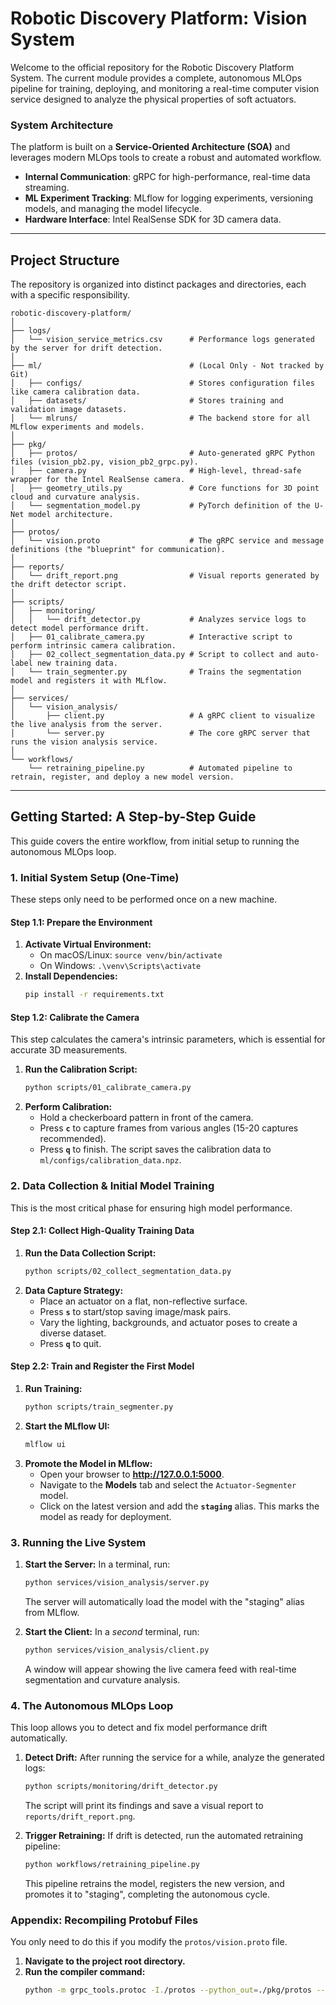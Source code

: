 # Robotic Discovery Platform: Vision System

Welcome to the official repository for the Robotic Discovery Platform System. The current module provides a complete, autonomous MLOps pipeline for training, deploying, and monitoring a real-time computer vision service designed to analyze the physical properties of soft actuators.

### System Architecture

The platform is built on a **Service-Oriented Architecture (SOA)** and leverages modern MLOps tools to create a robust and automated workflow.

* **Internal Communication**: gRPC for high-performance, real-time data streaming.
* **ML Experiment Tracking**: MLflow for logging experiments, versioning models, and managing the model lifecycle.
* **Hardware Interface**: Intel RealSense SDK for 3D camera data.

---

## Project Structure

The repository is organized into distinct packages and directories, each with a specific responsibility.

```
robotic-discovery-platform/
│
├── logs/
│   └── vision_service_metrics.csv      # Performance logs generated by the server for drift detection.
│
├── ml/                                 # (Local Only - Not tracked by Git)
│   ├── configs/                        # Stores configuration files like camera calibration data.
│   ├── datasets/                       # Stores training and validation image datasets.
│   └── mlruns/                         # The backend store for all MLflow experiments and models.
│
├── pkg/
│   ├── protos/                         # Auto-generated gRPC Python files (vision_pb2.py, vision_pb2_grpc.py).
│   ├── camera.py                       # High-level, thread-safe wrapper for the Intel RealSense camera.
│   ├── geometry_utils.py               # Core functions for 3D point cloud and curvature analysis.
│   └── segmentation_model.py           # PyTorch definition of the U-Net model architecture.
│
├── protos/
│   └── vision.proto                    # The gRPC service and message definitions (the "blueprint" for communication).
│
├── reports/
│   └── drift_report.png                # Visual reports generated by the drift detector script.
│
├── scripts/
│   ├── monitoring/
│   │   └── drift_detector.py           # Analyzes service logs to detect model performance drift.
│   ├── 01_calibrate_camera.py          # Interactive script to perform intrinsic camera calibration.
│   ├── 02_collect_segmentation_data.py # Script to collect and auto-label new training data.
│   └── train_segmenter.py              # Trains the segmentation model and registers it with MLflow.
│
├── services/
│   └── vision_analysis/
│       ├── client.py                   # A gRPC client to visualize the live analysis from the server.
│       └── server.py                   # The core gRPC server that runs the vision analysis service.
│
└── workflows/
    └── retraining_pipeline.py          # Automated pipeline to retrain, register, and deploy a new model version.
```

---

## Getting Started: A Step-by-Step Guide

This guide covers the entire workflow, from initial setup to running the autonomous MLOps loop.

### 1. Initial System Setup (One-Time)

These steps only need to be performed once on a new machine.

#### Step 1.1: Prepare the Environment

1.  **Activate Virtual Environment:**
    * On macOS/Linux: `source venv/bin/activate`
    * On Windows: `.\venv\Scripts\activate`
2.  **Install Dependencies:**
    ```bash
    pip install -r requirements.txt
    ```

#### Step 1.2: Calibrate the Camera

This step calculates the camera's intrinsic parameters, which is essential for accurate 3D measurements.

1.  **Run the Calibration Script:**
    ```bash
    python scripts/01_calibrate_camera.py
    ```
2.  **Perform Calibration:**
    * Hold a checkerboard pattern in front of the camera.
    * Press **`c`** to capture frames from various angles (15-20 captures recommended).
    * Press **`q`** to finish. The script saves the calibration data to `ml/configs/calibration_data.npz`.

### 2. Data Collection & Initial Model Training

This is the most critical phase for ensuring high model performance.

#### Step 2.1: Collect High-Quality Training Data

1.  **Run the Data Collection Script:**
    ```bash
    python scripts/02_collect_segmentation_data.py
    ```
2.  **Data Capture Strategy:**
    * Place an actuator on a flat, non-reflective surface.
    * Press **`s`** to start/stop saving image/mask pairs.
    * Vary the lighting, backgrounds, and actuator poses to create a diverse dataset.
    * Press **`q`** to quit.

#### Step 2.2: Train and Register the First Model

1.  **Run Training:**
    ```bash
    python scripts/train_segmenter.py
    ```
2.  **Start the MLflow UI:**
    ```bash
    mlflow ui
    ```
3.  **Promote the Model in MLflow:**
    * Open your browser to **http://127.0.0.1:5000**.
    * Navigate to the **Models** tab and select the `Actuator-Segmenter` model.
    * Click on the latest version and add the **`staging`** alias. This marks the model as ready for deployment.

### 3. Running the Live System

1.  **Start the Server:** In a terminal, run:
    ```bash
    python services/vision_analysis/server.py
    ```
    The server will automatically load the model with the "staging" alias from MLflow.

2.  **Start the Client:** In a *second* terminal, run:
    ```bash
    python services/vision_analysis/client.py
    ```
    A window will appear showing the live camera feed with real-time segmentation and curvature analysis.

### 4. The Autonomous MLOps Loop

This loop allows you to detect and fix model performance drift automatically.

1.  **Detect Drift:** After running the service for a while, analyze the generated logs:
    ```bash
    python scripts/monitoring/drift_detector.py
    ```
    The script will print its findings and save a visual report to `reports/drift_report.png`.

2.  **Trigger Retraining:** If drift is detected, run the automated retraining pipeline:
    ```bash
    python workflows/retraining_pipeline.py
    ```
    This pipeline retrains the model, registers the new version, and promotes it to "staging", completing the autonomous cycle.

### Appendix: Recompiling Protobuf Files

You only need to do this if you modify the `protos/vision.proto` file.

1.  **Navigate to the project root directory.**
2.  **Run the compiler command:**
    ```bash
    python -m grpc_tools.protoc -I./protos --python_out=./pkg/protos --grpc_python_out=./pkg/protos ./protos/vision.proto
    
